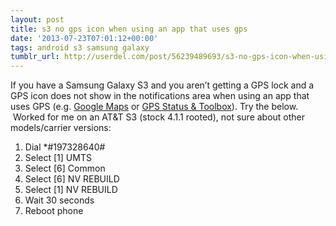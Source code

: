```yaml
---
layout: post
title: s3 no gps icon when using an app that uses gps
date: '2013-07-23T07:01:12+00:00'
tags: android s3 samsung galaxy
tumblr_url: http://userdel.com/post/56239489693/s3-no-gps-icon-when-using-an-app-that-uses-gps
---
```

If you have a Samsung Galaxy S3 and you aren’t getting a GPS lock and a GPS icon does not show in the notifications area when using an app that uses GPS (e.g. [Google Maps](https://play.google.com/store/apps/details?id=com.eclipsim.gpsstatus2&hl=en) or [GPS Status & Toolbox](https://play.google.com/store/apps/details?id=com.eclipsim.gpsstatus2&hl=en)). Try the below.  Worked for me on an AT&T S3 (stock 4.1.1 rooted), not sure about other models/carrier versions:
1. Dial *#197328640#
1. Select [1] UMTS
1. Select [6] Common
1. Select [6] NV REBUILD
1. Select [1] NV REBUILD
1. Wait 30 seconds
1. Reboot phone 

